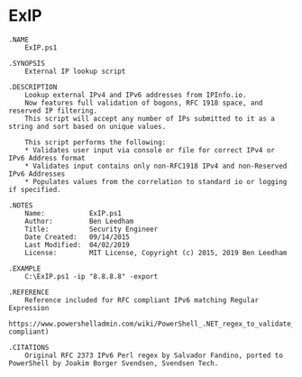 # ExIP

    .NAME
        ExIP.ps1

    .SYNOPSIS
        External IP lookup script

    .DESCRIPTION
        Lookup external IPv4 and IPv6 addresses from IPInfo.io.
        Now features full validation of bogons, RFC 1918 space, and reserved IP filtering.
        This script will accept any number of IPs submitted to it as a string and sort based on unique values.

        This script performs the following:
        * Validates user input via console or file for correct IPv4 or IPv6 Address format
        * Validates input contains only non-RFC1918 IPv4 and non-Reserved IPv6 Addresses
        * Populates values from the correlation to standard io or logging if specified.

    .NOTES
        Name:           ExIP.ps1
        Author:         Ben Leedham
        Title:          Security Engineer
        Date Created:   09/14/2015
        Last Modified:  04/02/2019
        License:        MIT License, Copyright (c) 2015, 2019 Ben Leedham

    .EXAMPLE
        C:\ExIP.ps1 -ip "8.8.8.8" -export

    .REFERENCE
        Reference included for RFC compliant IPv6 matching Regular Expression
        https://www.powershelladmin.com/wiki/PowerShell_.NET_regex_to_validate_IPv6_address_(RFC-compliant)
	
    .CITATIONS
        Original RFC 2373 IPv6 Perl regex by Salvador Fandino, ported to PowerShell by Joakim Borger Svendsen, Svendsen Tech.
